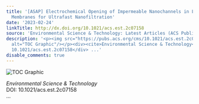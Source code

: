 ```yaml
---
title: '[ASAP] Electrochemical Opening of Impermeable Nanochannels in Laminar Graphene
  Membranes for Ultrafast Nanofiltration'
date: '2023-02-24'
linkTitle: http://dx.doi.org/10.1021/acs.est.2c07158
source: 'Environmental Science & Technology: Latest Articles (ACS Publications)'
description: '<p><img src="https://pubs.acs.org/cms/10.1021/acs.est.2c07158/asset/images/medium/es2c07158_0008.gif"
  alt="TOC Graphic"/></p><div><cite>Environmental Science & Technology</cite></div><div>DOI:
  10.1021/acs.est.2c07158</div> ...'
disable_comments: true
---
```

<p><img src="https://pubs.acs.org/cms/10.1021/acs.est.2c07158/asset/images/medium/es2c07158_0008.gif" alt="TOC Graphic"/></p><div><cite>Environmental Science & Technology</cite></div><div>DOI: 10.1021/acs.est.2c07158</div> ...